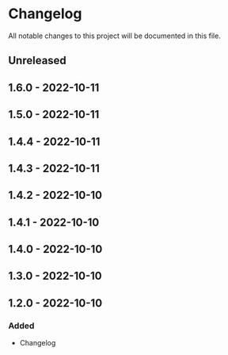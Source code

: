 # Changelog

All notable changes to this project will be documented in this file.

## Unreleased

## 1.6.0 - 2022-10-11

## 1.5.0 - 2022-10-11

## 1.4.4 - 2022-10-11

## 1.4.3 - 2022-10-11

## 1.4.2 - 2022-10-10

## 1.4.1 - 2022-10-10

## 1.4.0 - 2022-10-10

## 1.3.0 - 2022-10-10

## 1.2.0 - 2022-10-10
### Added
- Changelog
